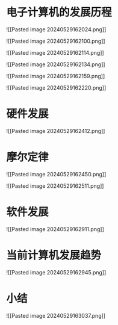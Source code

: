 
# 电子计算机的发展历程

![[Pasted image 20240529162024.png]]

![[Pasted image 20240529162100.png]]

![[Pasted image 20240529162114.png]]

![[Pasted image 20240529162134.png]]

![[Pasted image 20240529162159.png]]

![[Pasted image 20240529162220.png]]


# 硬件发展
![[Pasted image 20240529162412.png]]


# 摩尔定律
![[Pasted image 20240529162450.png]]

![[Pasted image 20240529162511.png]]


# 软件发展
 ![[Pasted image 20240529162911.png]]

# 当前计算机发展趋势
![[Pasted image 20240529162945.png]]


# 小结
![[Pasted image 20240529163037.png]]





